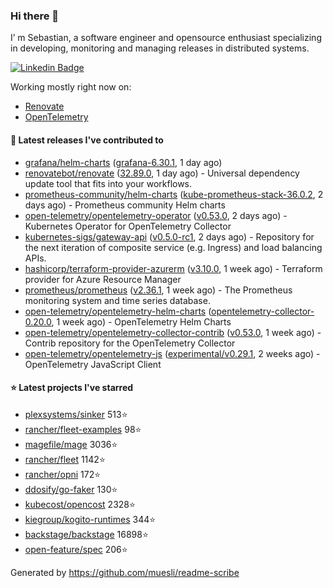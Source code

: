 ### Hi there 👋

I’ m Sebastian, a software engineer and opensource enthusiast specializing in developing, monitoring and managing releases in distributed systems.

[![Linkedin Badge](https://img.shields.io/badge/-LinkedIn-blue?style=flat&logo=Linkedin&logoColor=white&link=https://www.linkedin.com/in/sebastian-poxhofer/)](https://www.linkedin.com/in/sebastian-poxhofer/)

Working mostly right now on:
- [Renovate](https://github.com/renovatebot/renovate)
- [OpenTelemetry](https://github.com/open-telemetry)



#### 🚀 Latest releases I've contributed to

- [grafana/helm-charts](https://github.com/grafana/helm-charts) ([grafana-6.30.1](https://github.com/grafana/helm-charts/releases/tag/grafana-6.30.1), 1 day ago)
- [renovatebot/renovate](https://github.com/renovatebot/renovate) ([32.89.0](https://github.com/renovatebot/renovate/releases/tag/32.89.0), 1 day ago) - Universal dependency update tool that fits into your workflows.
- [prometheus-community/helm-charts](https://github.com/prometheus-community/helm-charts) ([kube-prometheus-stack-36.0.2](https://github.com/prometheus-community/helm-charts/releases/tag/kube-prometheus-stack-36.0.2), 2 days ago) - Prometheus community Helm charts
- [open-telemetry/opentelemetry-operator](https://github.com/open-telemetry/opentelemetry-operator) ([v0.53.0](https://github.com/open-telemetry/opentelemetry-operator/releases/tag/v0.53.0), 2 days ago) - Kubernetes Operator for OpenTelemetry Collector
- [kubernetes-sigs/gateway-api](https://github.com/kubernetes-sigs/gateway-api) ([v0.5.0-rc1](https://github.com/kubernetes-sigs/gateway-api/releases/tag/v0.5.0-rc1), 2 days ago) - Repository for the next iteration of composite service (e.g. Ingress) and load balancing APIs.
- [hashicorp/terraform-provider-azurerm](https://github.com/hashicorp/terraform-provider-azurerm) ([v3.10.0](https://github.com/hashicorp/terraform-provider-azurerm/releases/tag/v3.10.0), 1 week ago) - Terraform provider for Azure Resource Manager
- [prometheus/prometheus](https://github.com/prometheus/prometheus) ([v2.36.1](https://github.com/prometheus/prometheus/releases/tag/v2.36.1), 1 week ago) - The Prometheus monitoring system and time series database.
- [open-telemetry/opentelemetry-helm-charts](https://github.com/open-telemetry/opentelemetry-helm-charts) ([opentelemetry-collector-0.20.0](https://github.com/open-telemetry/opentelemetry-helm-charts/releases/tag/opentelemetry-collector-0.20.0), 1 week ago) - OpenTelemetry Helm Charts
- [open-telemetry/opentelemetry-collector-contrib](https://github.com/open-telemetry/opentelemetry-collector-contrib) ([v0.53.0](https://github.com/open-telemetry/opentelemetry-collector-contrib/releases/tag/v0.53.0), 1 week ago) - Contrib repository for the OpenTelemetry Collector
- [open-telemetry/opentelemetry-js](https://github.com/open-telemetry/opentelemetry-js) ([experimental/v0.29.1](https://github.com/open-telemetry/opentelemetry-js/releases/tag/experimental%2Fv0.29.1), 2 weeks ago) - OpenTelemetry JavaScript Client

#### ⭐ Latest projects I've starred

- [plexsystems/sinker](https://github.com/plexsystems/sinker) 513⭐
- [rancher/fleet-examples](https://github.com/rancher/fleet-examples) 98⭐
- [magefile/mage](https://github.com/magefile/mage) 3036⭐
- [rancher/fleet](https://github.com/rancher/fleet) 1142⭐
- [rancher/opni](https://github.com/rancher/opni) 172⭐
- [ddosify/go-faker](https://github.com/ddosify/go-faker) 130⭐
- [kubecost/opencost](https://github.com/kubecost/opencost) 2328⭐
- [kiegroup/kogito-runtimes](https://github.com/kiegroup/kogito-runtimes) 344⭐
- [backstage/backstage](https://github.com/backstage/backstage) 16898⭐
- [open-feature/spec](https://github.com/open-feature/spec) 206⭐



Generated by https://github.com/muesli/readme-scribe

